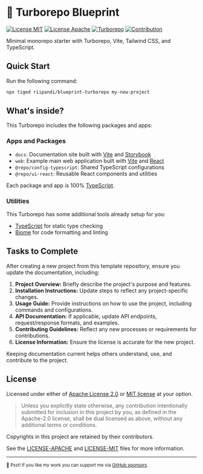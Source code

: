 # 🚀 Turborepo Blueprint

[![License MIT](https://img.shields.io/badge/License-MIT-blue.svg)](./LICENSE-MIT)
[![License Apache](https://img.shields.io/badge/License-Apache_2.0-blue.svg)](./LICENSE-APACHE)
[![Turborepo](https://img.shields.io/badge/Built%20With-Turborepo-blueviolet)][turborepo]
[![Contribution](https://img.shields.io/badge/Contributions-welcome-gray.svg)][contribution]

Minimal monorepo starter with Turborepo, Vite, Tailwind CSS, and TypeScript.

## Quick Start

Run the following command:

```sh
npx tiged riipandi/blueprint-turborepo my-new-project
```

## What's inside?

This Turborepo includes the following packages and apps:

### Apps and Packages

- `docs`: Documentation site built with [Vite][vite] and [Storybook][storybook]
- `web`: Example main web application built with [Vite][vite] and [React][reactjs]
- `@repo/config-typescript`: Shared TypeScript configurations
- `@repo/ui-react`: Reusable React components and utilities

Each package and app is 100% [TypeScript][typescript].

### Utilities

This Turborepo has some additional tools already setup for you:

- [TypeScript][typescript] for static type checking
- [Biome][biome] for code formatting and linting

## Tasks to Complete

After creating a new project from this template repository, ensure you update the documentation, including:

1. **Project Overview:** Briefly describe the project's purpose and features.
2. **Installation Instructions:** Update steps to reflect any project-specific changes.
3. **Usage Guide:** Provide instructions on how to use the project, including commands and configurations.
4. **API Documentation:** If applicable, update API endpoints, request/response formats, and examples.
5. **Contributing Guidelines:** Reflect any new processes or requirements for contributions.
6. **License Information:** Ensure the license is accurate for the new project.

Keeping documentation current helps others understand, use, and contribute to the project.

## License

Licensed under either of [Apache License 2.0][license-apache] or [MIT license][license-mit] at your option.

> Unless you explicitly state otherwise, any contribution intentionally submitted for inclusion in this project by you,
> as defined in the Apache-2.0 license, shall be dual licensed as above, without any additional terms or conditions.

Copyrights in this project are retained by their contributors.

See the [LICENSE-APACHE](./LICENSE-APACHE) and [LICENSE-MIT](./LICENSE-MIT) files for more information.

---

<sub>🤫 Psst! If you like my work you can support me via [GitHub sponsors](https://github.com/sponsors/riipandi).</sub>

<!-- link reference definition -->
[biome]: https://biomejs.dev
[contribution]: https://github.com/riipandi/blueprint-turborepo/pulse
[license-apache]: https://choosealicense.com/licenses/apache-2.0/
[license-mit]: https://choosealicense.com/licenses/mit/
[reactjs]: https://react.dev
[storybook]: https://storybook.js.org
[tailwind]: https://tailwindcss.com
[turborepo]: https://turbo.build/repo/docs
[typescript]: https://www.typescriptlang.org/
[vite]: https://vite.dev
